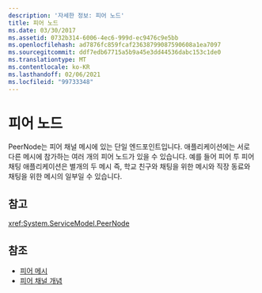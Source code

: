 ```yaml
---
description: '자세한 정보: 피어 노드'
title: 피어 노드
ms.date: 03/30/2017
ms.assetid: 0732b314-6006-4ec6-999d-ec9476c9e5bb
ms.openlocfilehash: ad7876fc859fcaf23638799087590608a1ea7097
ms.sourcegitcommit: ddf7edb67715a5b9a45e3dd44536dabc153c1de0
ms.translationtype: MT
ms.contentlocale: ko-KR
ms.lasthandoff: 02/06/2021
ms.locfileid: "99733348"
---
```

# <a name="peer-nodes"></a>피어 노드

PeerNode는 피어 채널 메시에 있는 단일 엔드포인트입니다. 애플리케이션에는 서로 다른 메시에 참가하는 여러 개의 피어 노드가 있을 수 있습니다. 예를 들어 피어 투 피어 채팅 애플리케이션은 별개의 두 메시 즉, 학교 친구와 채팅을 위한 메시와 직장 동료와 채팅을 위한 메시의 일부일 수 있습니다.  
  
## <a name="reference"></a>참고  

 <xref:System.ServiceModel.PeerNode>  
  
## <a name="see-also"></a>참조

- [피어 메시](peer-meshes.md)
- [피어 채널 개념](peer-channel-concepts.md)
